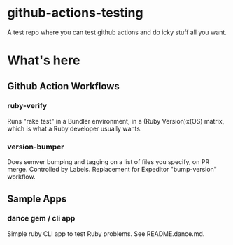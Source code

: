 # github-actions-testing

A test repo where you can test github actions and do icky stuff all you want.

# What's here

## Github Action Workflows

### ruby-verify

Runs "rake test" in a Bundler environment, in a (Ruby Version)x(OS) matrix, which is what a Ruby developer usually wants.

### version-bumper

Does semver bumping and tagging on a list of files you specify, on PR merge. Controlled by Labels. Replacement for Expeditor "bump-version" workflow.

## Sample Apps

### dance gem / cli app

Simple ruby CLI app to test Ruby problems. See README.dance.md.

